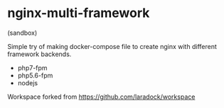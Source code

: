 # nginx-multi-framework
(sandbox)

Simple try of making docker-compose file to create nginx with different framework backends.

- php7-fpm
- php5.6-fpm
- nodejs

Workspace forked from https://github.com/laradock/workspace
